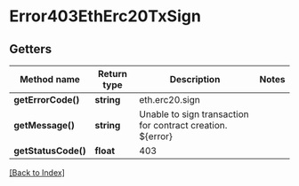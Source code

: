 # Error403EthErc20TxSign

## Getters

Method name | Return type | Description | Notes
------------ | ------------- | ------------- | -------------
**getErrorCode()** | **string** | eth.erc20.sign |
**getMessage()** | **string** | Unable to sign transaction for contract creation. ${error} |
**getStatusCode()** | **float** | 403 |

[[Back to Index]](../index.md)
